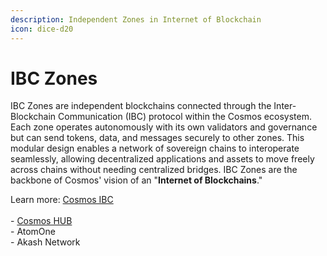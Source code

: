 ```yaml
---
description: Independent Zones in Internet of Blockchain
icon: dice-d20
---
```


# IBC Zones

IBC Zones are independent blockchains connected through the Inter-Blockchain Communication (IBC) protocol within the Cosmos ecosystem. Each zone operates autonomously with its own validators and governance but can send tokens, data, and messages securely to other zones. This modular design enables a network of sovereign chains to interoperate seamlessly, allowing decentralized applications and assets to move freely across chains without needing centralized bridges. IBC Zones are the backbone of Cosmos' vision of an "**Internet of Blockchains**."

Learn more: [Cosmos IBC](../what-is-the-interchain/ibc.md)\
\
\- [Cosmos HUB](../introduction-to-cosmos/atom-token.md) \
\- AtomOne\
\- Akash Network

